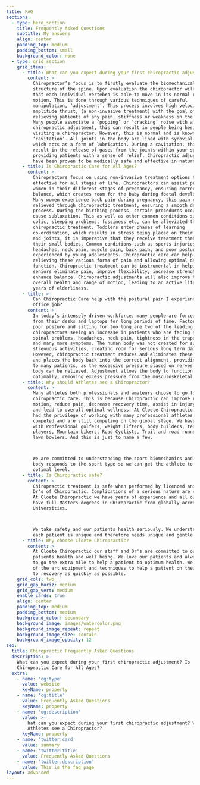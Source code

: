 ```yaml
---
title: FAQ
sections:
  - type: hero_section
    title: Frequently Asked Questions
    subtitle: My answers
    align: center
    padding_top: medium
    padding_bottom: small
    background_color: none
  - type: grid_section
    grid_items:
      - title: What can you expect during your first chiropractic adjustment?
        content: >
          Chiropractor’s focus is to firstly evaluate the biomechanical
          structure of the spine. Upon evaluation the chiropractor will ensure
          that each individual vertebra is able to move in its normal range of
          motion. This is done through various techniques of careful
          manipulation, ‘adjustment’. This process involves high velocity, low
          amplitude thrust, (a non-invasive treatment) with the goal of
          relieving patients of any pain, stiffness or weakness in the body.
          Many people associate a ‘popping’ or ‘cracking’ noise with a
          chiropractic adjustment, this can result in people being hesitant in
          visiting a chiropractor. However, this is normal and is known as a
          ‘cavitation’. All joints in the body are lined with synovial fluid,
          which acts as a form of lubrication. During a cavitation, this will
          result in the release of gases from the joints within your spine,
          providing patients with a sense of relief. Chiropractic adjustments
          have been proven to be medically safe and effective in nature.
      - title: Is Chiropractic Care for All Ages?
        content: >
          Chiropractors focus on using non-invasive treatment options that are
          effective for all stages of life. Chiropractors can assist pregnant
          women in their different stages of pregnancy, ensuring correct pelvic
          balance, which creates room for the baby during foetal development.
          Many women experience back pain during pregnancy, this pain can be
          relieved through chiropractic treatment, ensuring a smooth delivery
          process. During the birthing process, certain procedures occur which
          cause subluxation. This as well as other common conditions such as
          colic, sleeping problems, fussiness etc, can be alleviated through
          chiropractic treatment. Toddlers enter phases of learning
          co-ordination, which results in stress being placed on their muscles
          and joints, it is imperative that they receive treatment that supports
          their small bodies. Common conditions such as sports injuries,
          headaches, neck pain, muscle pain, back pain, and poor posture can be
          experienced by young adolescents. Chiropractic care can help with
          relieving these various forms of pain and allowing optimal day to day
          function. Chiropractic treatment can be instrumental in helping
          seniors eliminate pain, improve flexibility, increase strength and
          enhance balance. Chiropractic adjustments will also improve the
          overall health and range of motion, leading to an active lifestyle in
          years of elderliness.
      - title: >-
          Can Chiropractic Care help with the postural pain I experience at my
          office job?
        content: >
          In today’s intensely driven workforce, many people are forced to work
          from their desks and laptops for long periods of time. Factors such as
          poor posture and sitting for too long are two of the leading causes of
          chiropractors seeing an increase in patients who are facing serious
          spinal problems, headaches, neck pain, tightness in the trapezius area
          and many more symptoms. The human body was not created for such
          strenuous activities, creating room for serious long term damage.
          However, chiropractic treatment reduces and eliminates these symptoms
          and places the body back into the correct alignment, providing relief
          to many patients, as the excessive pressure placed on nerves in the
          body can be relieved. Adjustment allows the body to function
          optimally, removing excess pressure from the musculoskeletal system.
      - title: Why should Athletes see a Chiropractor?
        content: >
          Many athletes both professionals and amateurs choose to go for
          chiropractic care. This is because Chiropractic can improve range of
          motion, reduce pain, decrease recovery time, assist in injury repair
          and lead to overall optimal wellness. At Cloete Chiropractic we have
          had the privilege of working with many professional athletes that
          competed and are still competing on the global stage. We have worked
          with Professional golfers, weight lifters, body builders, tennis
          players, Mountain bikers, Road Cyclists, Trail and road runners and
          lawn bowlers. And this is just to name a few.



          We are committed to understanding the sport biomechanics and how the
          body responds to the sport type so we can get the athlete to their
          optimal level.
      - title: Is Chiropractic safe?
        content: >
          Chiropractic treatment is safe when performed by licenced and trained
          Dr's of Chiropractic. Complications of a serious nature are very rare.
          At Cloete Chiropractic we have years of experience and all our Dr's
          have full Masters degrees in Chiropractic from globally accredited
          Universities.



          We take safety and our patients health seriously. We understand that
          each patient is unique and therefore needs unique and gentle care.
      - title: Why choose Cloete Chiropractic?
        content: >
          At Cloete Chiropractic our staff and Dr's are committed to our
          patients health and well being. We love our patients and always want
          to go the extra mile to help a patient to optimum health. We use state
          of the art equipment and techniques to help a patient on their journey
          to recovery as quickly as possible.
    grid_cols: two
    grid_gap_horiz: medium
    grid_gap_vert: medium
    enable_cards: true
    align: center
    padding_top: medium
    padding_bottom: medium
    background_color: secondary
    background_image: images/watercolor.png
    background_image_repeat: repeat
    background_image_size: contain
    background_image_opacity: 12
seo:
  title: Chiropractic Frequently Asked Questions
  description: >-
    What can you expect during your first chiropractic adjustment? Is
    Chiropractic Care for All Ages?
  extra:
    - name: 'og:type'
      value: website
      keyName: property
    - name: 'og:title'
      value: Frequently Asked Questions
      keyName: property
    - name: 'og:description'
      value: >-
        hat can you expect during your first chiropractic adjustment? Why should
        Athletes see a Chiropractor?
      keyName: property
    - name: 'twitter:card'
      value: summary
    - name: 'twitter:title'
      value: Frequently Asked Questions
    - name: 'twitter:description'
      value: This is the faq page
layout: advanced
---
```

